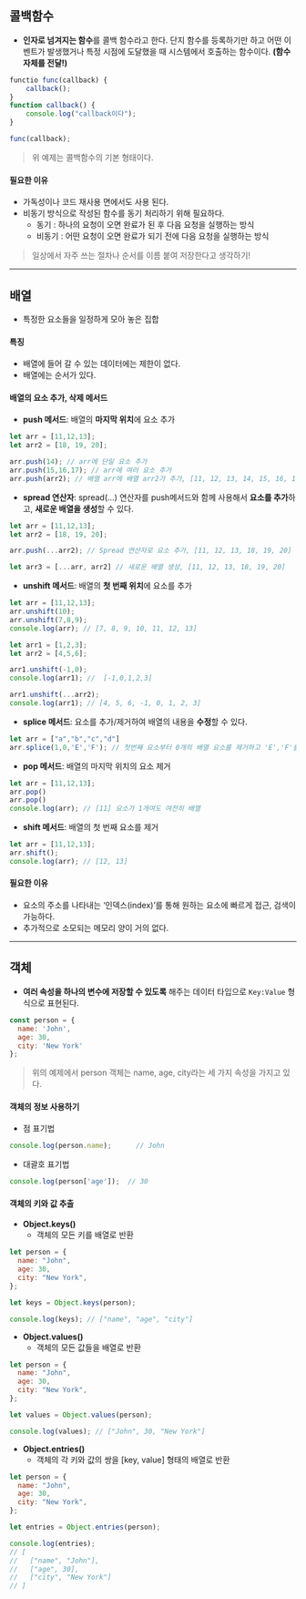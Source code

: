 ## 콜백함수

- **인자로 넘겨지는 함수**를 콜백 함수라고 한다. 단지 함수를 등록하기만 하고 어떤 이벤트가 발생했거나 특정 시점에 도달했을 때 시스템에서 호출하는 함수이다. **(함수 자체를 전달!)**
```js
functio func(callback) {
	callback();
}
function callback() {
	console.log("callback이다");
}

func(callback);
```
>위 예제는 콜백함수의 기본 형태이다.
#### 필요한 이유
- 가독성이나 코드 재사용 면에서도 사용 된다.
- 비동기 방식으로 작성된 함수를 동기 처리하기 위해 필요하다.
  - 동기 : 하나의 요청이 오면 완료가 된 후 다음 요청을 실행하는 방식
  - 비동기 : 어떤 요청이 오면 완료가 되기 전에 다음 요청을 실행하는 방식
>일상에서 자주 쓰는 절차나 순서를 이름 붙여 저장한다고 생각하기!
---
## 배열
- 특정한 요소들을 일정하게 모아 놓은 집합
#### 특징
- 배열에 들어 갈 수 있는 데이터에는 제한이 없다.
- 배열에는 순서가 있다.
#### 배열의 요소 추가, 삭제 메서드
  - **push 메서드**: 배열의 **마지막 위치**에 요소 추가
```js
let arr = [11,12,13];
let arr2 = [18, 19, 20];

arr.push(14); // arr에 단일 요소 추가
arr.push(15,16,17); // arr에 여러 요소 추가
arr.push(arr2); // 배열 arr에 배열 arr2가 추가, [11, 12, 13, 14, 15, 16, 17, [18, 19, 20]]
```
  - **spread 연산자**: spread(…) 연산자를 push메서드와 함께 사용해서 **요소를 추가**하고, **새로운 배열을 생성**할 수 있다.
```js
let arr = [11,12,13];
let arr2 = [18, 19, 20];

arr.push(...arr2); // Spread 연산자로 요소 추가, [11, 12, 13, 18, 19, 20]

let arr3 = [...arr, arr2] // 새로운 배열 생성, [11, 12, 13, 18, 19, 20]
```
  - **unshift 메서드**: 배열의 **첫 번째 위치**에 요소를 추가
```js
let arr = [11,12,13];
arr.unshift(10);
arr.unshift(7,8,9);
console.log(arr); // [7, 8, 9, 10, 11, 12, 13]

let arr1 = [1,2,3];
let arr2 = [4,5,6];

arr1.unshift(-1,0); 
console.log(arr1); //  [-1,0,1,2,3]

arr1.unshift(...arr2);
console.log(arr1); // [4, 5, 6, -1, 0, 1, 2, 3]
```
  - **splice 메서드**: 요소를 추가/제거하여 배열의 내용을 **수정**할 수 있다.
```js
let arr = ["a","b","c","d"]
arr.splice(1,0,'E','F'); // 첫번째 요소부터 0개의 배열 요소를 제거하고 'E','F'를 추가
```
 - **pop 메서드**: 배열의 마지막 위치의 요소 제거
```js
let arr = [11,12,13];
arr.pop()
arr.pop()
console.log(arr); // [11] 요소가 1개여도 여전히 배열
```
  - **shift 메서드**: 배열의 첫 번째 요소를 제거
```js
let arr = [11,12,13];
arr.shift();
console.log(arr); // [12, 13]
```
#### 필요한 이유
- 요소의 주소를 나타내는 ‘인덱스(index)’를 통해 원하는 요소에 빠르게 접근, 검색이 가능하다.
- 추가적으로 소모되는 메모리 양이 거의 없다.
---
## 객체
- **여러 속성을 하나의 변수에 저장할 수 있도록** 해주는 데이터 타입으로 `Key:Value` 형식으로 표현된다.
```js
const person = {
  name: 'John',
  age: 30,
  city: 'New York'
};
```
>위의 예제에서 person 객체는 name, age, city라는 세 가지 속성을 가지고 있다.
#### 객체의 정보 사용하기
- 점 표기법
```js
console.log(person.name);	   // John
```
- 대괄호 표기법
```js
console.log(person['age']);  // 30
```
#### 객체의 키와 값 추출
- **Object.keys()**
  - 객체의 모든 키를 배열로 반환
```js
let person = {
  name: "John",
  age: 30,
  city: "New York",
};

let keys = Object.keys(person);

console.log(keys); // ["name", "age", "city"]
```
- **Object.values()**
  - 객체의 모든 값들을 배열로 반환
```js
let person = {
  name: "John",
  age: 30,
  city: "New York",
};

let values = Object.values(person);

console.log(values); // ["John", 30, "New York"]
```
- **Object.entries()**
  - 객체의 각 키와 값의 쌍을 [key, value] 형태의 배열로 반환
```js
let person = {
  name: "John",
  age: 30,
  city: "New York",
};

let entries = Object.entries(person);

console.log(entries);
// [
//   ["name", "John"],
//   ["age", 30],
//   ["city", "New York"]
// ]
```
